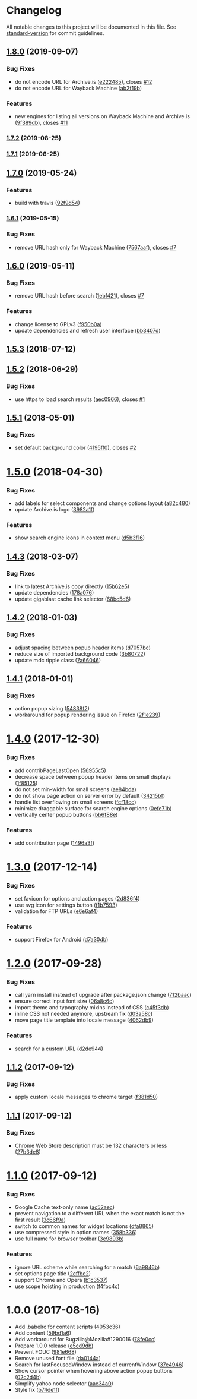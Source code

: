 # Changelog

All notable changes to this project will be documented in this file. See [standard-version](https://github.com/conventional-changelog/standard-version) for commit guidelines.

## [1.8.0](https://github.com/dessant/view-page-archive/compare/v1.7.2...v1.8.0) (2019-09-07)


### Bug Fixes

* do not encode URL for Archive.is ([e222485](https://github.com/dessant/view-page-archive/commit/e222485)), closes [#12](https://github.com/dessant/view-page-archive/issues/12)
* do not encode URL for Wayback Machine ([ab2f19b](https://github.com/dessant/view-page-archive/commit/ab2f19b))


### Features

* new engines for listing all versions on Wayback Machine and Archive.is ([9f389db](https://github.com/dessant/view-page-archive/commit/9f389db)), closes [#11](https://github.com/dessant/view-page-archive/issues/11)

### [1.7.2](https://github.com/dessant/view-page-archive/compare/v1.7.1...v1.7.2) (2019-08-25)

### [1.7.1](https://github.com/dessant/view-page-archive/compare/v1.7.0...v1.7.1) (2019-06-25)



## [1.7.0](https://github.com/dessant/view-page-archive/compare/v1.6.1...v1.7.0) (2019-05-24)


### Features

* build with travis ([92f9d54](https://github.com/dessant/view-page-archive/commit/92f9d54))



### [1.6.1](https://github.com/dessant/view-page-archive/compare/v1.6.0...v1.6.1) (2019-05-15)


### Bug Fixes

* remove URL hash only for Wayback Machine ([7567aaf](https://github.com/dessant/view-page-archive/commit/7567aaf)), closes [#7](https://github.com/dessant/view-page-archive/issues/7)



## [1.6.0](https://github.com/dessant/view-page-archive/compare/v1.5.3...v1.6.0) (2019-05-11)


### Bug Fixes

* remove URL hash before search ([1ebf421](https://github.com/dessant/view-page-archive/commit/1ebf421)), closes [#7](https://github.com/dessant/view-page-archive/issues/7)


### Features

* change license to GPLv3 ([f950b0a](https://github.com/dessant/view-page-archive/commit/f950b0a))
* update dependencies and refresh user interface ([bb3407d](https://github.com/dessant/view-page-archive/commit/bb3407d))



<a name="1.5.3"></a>
## [1.5.3](https://github.com/dessant/view-page-archive/compare/v1.5.2...v1.5.3) (2018-07-12)



<a name="1.5.2"></a>
## [1.5.2](https://github.com/dessant/view-page-archive/compare/v1.5.1...v1.5.2) (2018-06-29)


### Bug Fixes

* use https to load search results ([aec0966](https://github.com/dessant/view-page-archive/commit/aec0966)), closes [#1](https://github.com/dessant/view-page-archive/issues/1)



<a name="1.5.1"></a>
## [1.5.1](https://github.com/dessant/view-page-archive/compare/v1.5.0...v1.5.1) (2018-05-01)


### Bug Fixes

* set default background color ([4195ff0](https://github.com/dessant/view-page-archive/commit/4195ff0)), closes [#2](https://github.com/dessant/view-page-archive/issues/2)



<a name="1.5.0"></a>
# [1.5.0](https://github.com/dessant/view-page-archive/compare/v1.4.3...v1.5.0) (2018-04-30)


### Bug Fixes

* add labels for select components and change options layout ([a82c480](https://github.com/dessant/view-page-archive/commit/a82c480))
* update Archive.is logo ([3982a1f](https://github.com/dessant/view-page-archive/commit/3982a1f))


### Features

* show search engine icons in context menu ([d5b3f16](https://github.com/dessant/view-page-archive/commit/d5b3f16))



<a name="1.4.3"></a>
## [1.4.3](https://github.com/dessant/view-page-archive/compare/v1.4.2...v1.4.3) (2018-03-07)


### Bug Fixes

* link to latest Archive.is copy directly ([15b62e5](https://github.com/dessant/view-page-archive/commit/15b62e5))
* update dependencies ([178a076](https://github.com/dessant/view-page-archive/commit/178a076))
* update gigablast cache link selector ([68bc5d6](https://github.com/dessant/view-page-archive/commit/68bc5d6))



<a name="1.4.2"></a>
## [1.4.2](https://github.com/dessant/view-page-archive/compare/v1.4.1...v1.4.2) (2018-01-03)


### Bug Fixes

* adjust spacing between popup header items ([d7057bc](https://github.com/dessant/view-page-archive/commit/d7057bc))
* reduce size of imported background code ([3b80722](https://github.com/dessant/view-page-archive/commit/3b80722))
* update mdc ripple class ([7a66046](https://github.com/dessant/view-page-archive/commit/7a66046))



<a name="1.4.1"></a>
## [1.4.1](https://github.com/dessant/view-page-archive/compare/v1.4.0...v1.4.1) (2018-01-01)


### Bug Fixes

* action popup sizing ([54838f2](https://github.com/dessant/view-page-archive/commit/54838f2))
* workaround for popup rendering issue on Firefox ([2f1e239](https://github.com/dessant/view-page-archive/commit/2f1e239))



<a name="1.4.0"></a>
# [1.4.0](https://github.com/dessant/view-page-archive/compare/v1.3.0...v1.4.0) (2017-12-30)


### Bug Fixes

* add contribPageLastOpen ([56955c5](https://github.com/dessant/view-page-archive/commit/56955c5))
* decrease space between popup header items on small displays ([1f85125](https://github.com/dessant/view-page-archive/commit/1f85125))
* do not set min-width for small screens ([ae84bda](https://github.com/dessant/view-page-archive/commit/ae84bda))
* do not show page action on server error by default ([34215bf](https://github.com/dessant/view-page-archive/commit/34215bf))
* handle list overflowing on small screens ([fcf18cc](https://github.com/dessant/view-page-archive/commit/fcf18cc))
* minimize draggable surface for search engine options ([0efe71b](https://github.com/dessant/view-page-archive/commit/0efe71b))
* vertically center popup buttons ([bb6f88e](https://github.com/dessant/view-page-archive/commit/bb6f88e))


### Features

* add contribution page ([1496a3f](https://github.com/dessant/view-page-archive/commit/1496a3f))



<a name="1.3.0"></a>
# [1.3.0](https://github.com/dessant/view-page-archive/compare/v1.2.0...v1.3.0) (2017-12-14)


### Bug Fixes

* set favicon for options and action pages ([2d836f4](https://github.com/dessant/view-page-archive/commit/2d836f4))
* use svg icon for settings button ([f1b7593](https://github.com/dessant/view-page-archive/commit/f1b7593))
* validation for FTP URLs ([e6e6af4](https://github.com/dessant/view-page-archive/commit/e6e6af4))


### Features

* support Firefox for Android ([d7a30db](https://github.com/dessant/view-page-archive/commit/d7a30db))



<a name="1.2.0"></a>
# [1.2.0](https://github.com/dessant/view-page-archive/compare/v1.1.2...v1.2.0) (2017-09-28)


### Bug Fixes

* call yarn install instead of upgrade after package.json change ([712baac](https://github.com/dessant/view-page-archive/commit/712baac))
* ensure correct input font size ([06a8c6c](https://github.com/dessant/view-page-archive/commit/06a8c6c))
* import theme and typography mixins instead of CSS ([c45f3db](https://github.com/dessant/view-page-archive/commit/c45f3db))
* inline CSS not needed anymore, upstream fix ([d03a58c](https://github.com/dessant/view-page-archive/commit/d03a58c))
* move page title template into locale message ([4062db9](https://github.com/dessant/view-page-archive/commit/4062db9))


### Features

* search for a custom URL ([d2de944](https://github.com/dessant/view-page-archive/commit/d2de944))



<a name="1.1.2"></a>
## [1.1.2](https://github.com/dessant/view-page-archive/compare/v1.1.1...v1.1.2) (2017-09-12)


### Bug Fixes

* apply custom locale messages to chrome target ([f381d50](https://github.com/dessant/view-page-archive/commit/f381d50))



<a name="1.1.1"></a>
## [1.1.1](https://github.com/dessant/view-page-archive/compare/v1.1.0...v1.1.1) (2017-09-12)


### Bug Fixes

* Chrome Web Store description must be 132 characters or less ([27b3de8](https://github.com/dessant/view-page-archive/commit/27b3de8))



<a name="1.1.0"></a>
# [1.1.0](https://github.com/dessant/view-page-archive/compare/v1.0.0...v1.1.0) (2017-09-12)


### Bug Fixes

* Google Cache text-only name ([ac52aec](https://github.com/dessant/view-page-archive/commit/ac52aec))
* prevent navigation to a different URL when the exact match is not the first result ([3c66f9a](https://github.com/dessant/view-page-archive/commit/3c66f9a))
* switch to common names for widget locations ([dfa8865](https://github.com/dessant/view-page-archive/commit/dfa8865))
* use compressed style in option names ([358b336](https://github.com/dessant/view-page-archive/commit/358b336))
* use full name for browser toolbar ([3e9893b](https://github.com/dessant/view-page-archive/commit/3e9893b))


### Features

* ignore URL scheme while searching for a match ([6a9846b](https://github.com/dessant/view-page-archive/commit/6a9846b))
* set options page title ([2cffbe2](https://github.com/dessant/view-page-archive/commit/2cffbe2))
* support Chrome and Opera ([b1c3537](https://github.com/dessant/view-page-archive/commit/b1c3537))
* use scope hoisting in production ([f4fbc4c](https://github.com/dessant/view-page-archive/commit/f4fbc4c))



<a name="1.0.0"></a>
# 1.0.0 (2017-08-16)

* Add .babelrc for content scripts ([4053c36](https://github.com/dessant/view-page-archive/commit/4053c36))
* Add content ([59bd1a6](https://github.com/dessant/view-page-archive/commit/59bd1a6))
* Add workaround for Bugzilla@Mozilla#1290016 ([78fe0cc](https://github.com/dessant/view-page-archive/commit/78fe0cc))
* Prepare 1.0.0 release ([e5cd9db](https://github.com/dessant/view-page-archive/commit/e5cd9db))
* Prevent FOUC ([981e668](https://github.com/dessant/view-page-archive/commit/981e668))
* Remove unused font file ([da0144a](https://github.com/dessant/view-page-archive/commit/da0144a))
* Search for lastFocusedWindow instead of currentWindow ([37e4946](https://github.com/dessant/view-page-archive/commit/37e4946))
* Show cursor pointer when hovering above action popup buttons ([02c2d4b](https://github.com/dessant/view-page-archive/commit/02c2d4b))
* Simplify yahoo node selector ([aae34a0](https://github.com/dessant/view-page-archive/commit/aae34a0))
* Style fix ([b74de1f](https://github.com/dessant/view-page-archive/commit/b74de1f))
